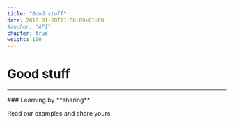 ```yaml
---
title: "Good stuff"
date: 2018-01-28T21:58:09+01:00
#anchor: "API"
chapter: true
weight: 100
---
```

# Good stuff
<hr>
### Learning by **sharing**

Read our examples and share yours
